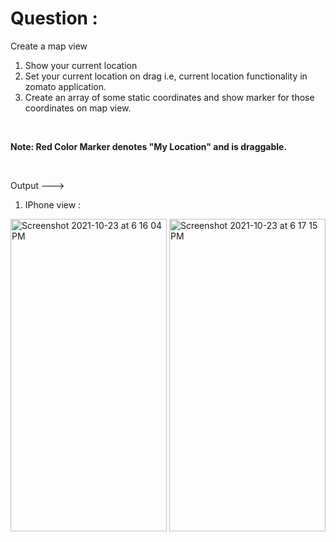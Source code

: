 # Question :

Create a map view
1.  Show your current location 
2. Set your current location on drag i.e,  current location functionality in zomato application.
3. Create an array of some static coordinates and show marker for those coordinates on map view.

&nbsp;  

**Note: Red Color Marker denotes "My Location" and is draggable.**

&nbsp;  



Output --->

1) IPhone view :

<img width="250" height="500" alt="Screenshot 2021-10-23 at 6 16 04 PM" src="https://user-images.githubusercontent.com/62723964/138557425-c6208d81-e456-42d8-9e57-debeec231ad8.png"> <img width="250" height="500" alt="Screenshot 2021-10-23 at 6 17 15 PM" src="https://user-images.githubusercontent.com/62723964/138557431-672690a3-4264-44b2-bc41-9f8a0337db43.png">
